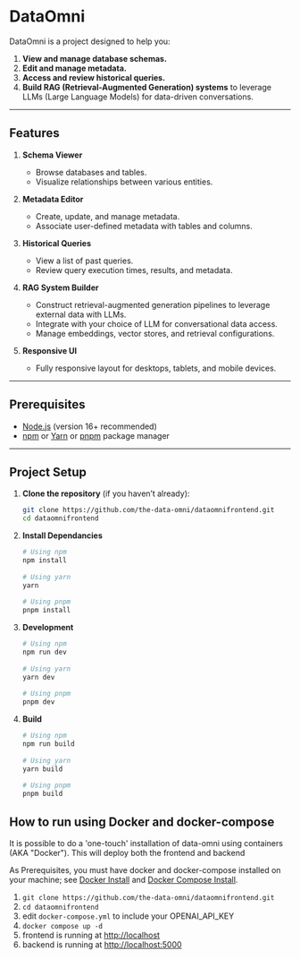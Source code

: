 # DataOmni

DataOmni is a project designed to help you:
1. **View and manage database schemas.**  
2. **Edit and manage metadata.**  
3. **Access and review historical queries.**  
4. **Build RAG (Retrieval-Augmented Generation) systems** to leverage LLMs (Large Language Models) for data-driven conversations.

---

## Features

1. **Schema Viewer**  
   - Browse databases and tables.  
   - Visualize relationships between various entities.

2. **Metadata Editor**  
   - Create, update, and manage metadata.  
   - Associate user-defined metadata with tables and columns.

3. **Historical Queries**  
   - View a list of past queries.  
   - Review query execution times, results, and metadata.

4. **RAG System Builder**  
   - Construct retrieval-augmented generation pipelines to leverage external data with LLMs.  
   - Integrate with your choice of LLM for conversational data access.  
   - Manage embeddings, vector stores, and retrieval configurations.

5. **Responsive UI**  
   - Fully responsive layout for desktops, tablets, and mobile devices.

---

## Prerequisites

- [Node.js](https://nodejs.org/en/) (version 16+ recommended)
- [npm](https://www.npmjs.com/) or [Yarn](https://yarnpkg.com/) or [pnpm](https://pnpm.io/) package manager

---

## Project Setup

1. **Clone the repository** (if you haven’t already):
    ```bash
    git clone https://github.com/the-data-omni/dataomnifrontend.git
    cd dataomnifrontend

2. **Install Dependancies**
    ```bash
    # Using npm
    npm install
  
    # Using yarn
    yarn
  
    # Using pnpm
    pnpm install

3. **Development**
    ```bash
    # Using npm
    npm run dev
  
    # Using yarn
    yarn dev
  
    # Using pnpm
    pnpm dev

4. **Build**
    ```bash
    # Using npm
    npm run build
  
    # Using yarn
    yarn build
  
    # Using pnpm
    pnpm build

## How to run using Docker and docker-compose

It is possible to do a 'one-touch' installation of data-omni using containers (AKA "Docker"). This will deploy both the frontend and backend

As Prerequisites, you must have docker and docker-compose installed on your machine; see [Docker Install](https://docs.docker.com/get-started/get-docker/) and [Docker Compose Install](https://docs.docker.com/compose/install/).

1. `git clone https://github.com/the-data-omni/dataomnifrontend.git`
2. `cd dataomnifrontend`
3. edit `docker-compose.yml` to include your OPENAI_API_KEY 
4. `docker compose up -d`
5. frontend is running at [http://localhost](http://localhost)
6. backend is running at [http://localhost:5000](http://localhost:5000)